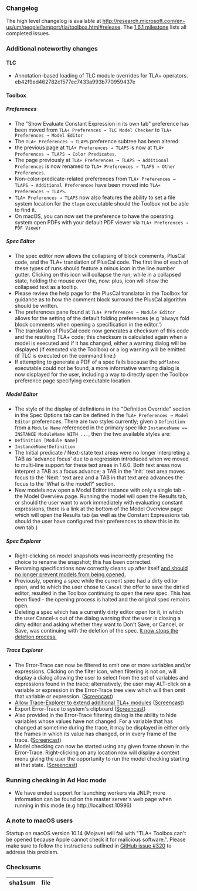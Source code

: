 ### Changelog
The high level changelog is available at http://research.microsoft.com/en-us/um/people/lamport/tla/toolbox.html#release. The [1.6.1 milestone](https://github.com/tlaplus/tlaplus/issues?q=is%3Aissue+milestone%3A1.6.1+is%3Aclosed) lists all completed issues.


### Additional noteworthy changes

#### TLC
* Annotation-based loading of TLC module overrides for TLA+ operators. eb42f9ed462782c1577ec7433a993b770959437e

#### Toolbox

##### Preferences
* The "Show Evaluate Constant Expression in its own tab" preference has been moved from `TLA+ Preferences → TLC Model Checker` to `TLA+ Preferences → Model Editor`
* The `TLA+ Preferences → TLAPS` preference subtree has been altered:
 * the previous page at `TLA+ Preferences → TLAPS` is now at `TLA+ Preferences → TLAPS → Color Predicates`.
 * The page previously at `TLA+ Preferences → TLAPS → Additional Preferences` is now renamed to `TLA+ Preferences → TLAPS → Other Preferences`.
 * Non-color-predicate-related preferences from `TLA+ Preferences → TLAPS → Additional Preferences` have been moved into `TLA+ Preferences → TLAPS`.
 * `TLA+ Preferences → TLAPS` now also features the ability to set a file system location for the `tlapm` executable should the Toolbox not be able to find it.
* On macOS, you can now set the preference to have the operating system open PDFs with your default PDF viewer via `TLA+ Preferences → PDF Viewer`

##### Spec Editor
* The spec editor now allows the collapsing of block comments, PlusCal code, and the TLA+ translation of PlusCal code. The first line of each of these types of runs should feature a minus icon in the line number gutter. Clicking on this icon will collapse the run; while in a collapsed state, holding the mouse over the, now: plus, icon will show the collapsed text as a tooltip.
 * Please review the help page for the PlusCal translator in the Toolbox for guidance
 as to how the comment block surround the PlusCal algorithm should be written.
 * The preferences pane found at `TLA+ Preferences → Module Editor` allows for the setting of the default folding preferences (e.g 'always fold block comments when opening a specification in the editor.')
* The translation of PlusCal code now generates a checksum of this code and the resulting TLA+ code; this checksum is calculated again when a model is executed and if it has changed, either a warning dialog will be displayed (if executed via the Toolbox) or a log warning will be emitted (if TLC is executed on the command line.)
* If attempting to generate a PDF of a spec fails because the `pdflatex` executable could not be found, a more informative warning dialog is now displayed for the user, including a way to directly open the Toolbox preference page specifying executable location.

##### Model Editor
* The style of the display of definitions in the "Definition Override" section in the Spec Options tab can be defined in the `TLA+ Preferences → Model Editor` preferences. There are two styles currently; given a `Definition` from a `Module Name` referenced in the primary spec like `InstanceName == INSTANCE ModuleName WITH ...`, then the two available styles are:
 * `Definition [Module Name]`
 * `InstanceName!Definition`
* The Initial predicate / Next-state text areas were no longer interpreting a TAB as 'advance focus' due to a regression introduced when we moved to multi-line support for these text areas in 1.6.0. Both text areas now interpret a TAB as a focus advance; a TAB in the 'Init:' text area moves focus to the 'Next:' text area and a TAB in that text area advances the focus to the 'What is the model?' section.
* New models now open a Model Editor instance with only a single tab - the Model Overview page. Running the model will open the Results tab, or should the user want to work immediately with evaluating constant expressions, there is a link at the bottom of the Model Overview page which will open the Results tab (as well as the Constant Expressions tab should the user have configured their preferences to show this in its own tab.)

##### Spec Explorer
* Right-clicking on model snapshots was incorrectly presenting the choice to rename the snapshot; this has been corrected.
* Renaming specifications now correctly cleans up after itself [and should no longer prevent models from being opened.](https://github.com/tlaplus/tlaplus/issues/339)
* Previously, opening a spec while the current spec had a dirty editor open, and to which the user chose to `Cancel` the offer to save the dirtied editor, resulted in the Toolbox continuing to open the new spec. This has been fixed - the opening process is halted and the original spec remains open.
* Deleting a spec which has a currently dirty editor open for it, in which the user Cancel-s out of the dialog warning that the user is closing a dirty editor and asking whether they want to Don't Save, or Cancel, or Save, was continuing with the deletion of the spec. [It now stops the deletion process.](https://github.com/tlaplus/tlaplus/issues/375)

##### Trace Explorer
* The Error-Trace can now be filtered to omit one or more variables and/or expressions. Clicking on the filter icon, when filtering is not on, will display a dialog allowing the user to select from the set of variables and expressions found in the trace; alternatively, the user may ALT-click on a variable or expression in the Error-Trace tree view which will then omit that variable or expression. ([Screencast](https://raw.githubusercontent.com/tlaplus/tlaplus/master/general/docs/changelogs/screencasts/error-trace-filtering.gif))
* [Allow Trace-Explorer to extend additional TLA+ modules](https://github.com/tlaplus/tlaplus/issues/342) ([Screencast](https://raw.githubusercontent.com/tlaplus/tlaplus/master/general/docs/changelogs/screencasts/ExtendModulesForTraceExplorer.gif))
* Export Error-Trace to system's clipboard ([Screencast](https://raw.githubusercontent.com/tlaplus/tlaplus/master/general/docs/changelogs/screencasts/ExportErrorTrace.gif))
* Also provided in the Error-Trace filtering dialog is the ability to hide variables whose values have not changed. For a variable that has changed at sometime during the trace, it may be displayed in either only the frames in which its value has changed, or in every frame of the trace. ([Screencast](https://raw.githubusercontent.com/tlaplus/tlaplus/master/general/docs/changelogs/screencasts/show_hide_changed_variables.gif))
* Model checking can now be started using any given frame shown in the Error-Trace. Right-clicking on any location row will display a context menu giving the user the opportunity to run the model checking starting at that state. ([Screencast](https://raw.githubusercontent.com/tlaplus/tlaplus/master/general/docs/changelogs/screencasts/model_check_from_error_trace_state.gif))

### Running checking in Ad Hoc mode
* We have ended support for launching workers via JNLP; more information can be found on the master server's web page when running in this mode (e.g http://localhost:10996)

### A note to macOS users
Startup on macOS version 10.14 (Mojave) will fail with "TLA+ Toolbox can't be opened because Apple cannot check it for malicious software.".  Please make sure to follow the instructions outlined in [GitHub issue #320](https://github.com/tlaplus/tlaplus/issues/320) to address this problem.

### Checksums
sha1sum|file
------------ | -------------
